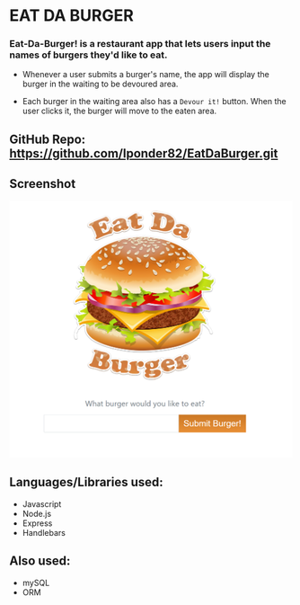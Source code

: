 # EAT DA BURGER


### Eat-Da-Burger! is a restaurant app that lets users input the names of burgers they'd like to eat.


* Whenever a user submits a burger's name, the app will display the burger in the waiting to be devoured area.

* Each burger in the waiting area also has a `Devour it!` button. When the user clicks it, the burger will move to the eaten area.

## GitHub Repo: https://github.com/lponder82/EatDaBurger.git



## Screenshot

![Image of Command Line](eatdaburgerscreenshot.PNG)

## Languages/Libraries used:

* Javascript
* Node.js
* Express
* Handlebars

## Also used:
* mySQL
* ORM
